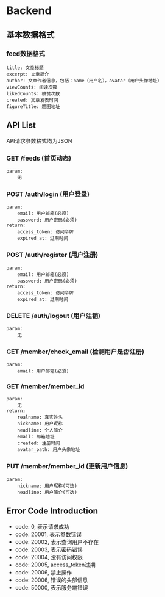 # Backend

## 基本数据格式

### feed数据格式
```
title: 文章标题
excerpt: 文章简介
author: 文章作者信息，包括：name（用户名），avatar（用户头像地址）
viewCounts: 阅读次数
likedCounts: 被赞次数
created: 文章发表时间
figureTitle: 题图地址
```


## API List
API请求参数格式均为JSON

### GET /feeds (首页动态)
	param:
		无

### POST /auth/login (用户登录)
	param:
		email: 用户邮箱(必须)
		password: 用户密码(必须)
	return:
	    access_token: 访问令牌
	    expired_at: 过期时间

### POST /auth/register (用户注册)
	param:
		email: 用户邮箱(必须)
		password: 用户密码(必须)
    return:
	    access_token: 访问令牌
	    expired_at: 过期时间

### DELETE /auth/logout (用户注销)
	param:
		无

### GET /member/check_email (检测用户是否注册)
	param:
		email: 用户邮箱(必须)
		
### GET /member/member_id
    param:
        无
    return;
        realname: 真实姓名
        nickname: 用户昵称
        headline: 个人简介
        email: 邮箱地址
        created: 注册时间
        avatar_path: 用户头像地址

### PUT /member/member_id (更新用户信息)
	param:
		nickname: 用户昵称(可选)
		headline: 用户简介(可选)

## Error Code Introduction

+   code: 0, 表示请求成功
+   code: 20001, 表示参数错误
+   code: 20002, 表示查询用户不存在
+   code: 20003, 表示密码错误
+	code: 20004, 没有访问权限
+   code: 20005, access_token过期
+   code: 20006, 禁止操作
+   code: 20006, 错误的头部信息
+   code: 50000, 表示服务端错误



